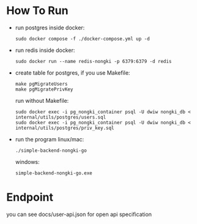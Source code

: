 # How To Run
- run postgres inside docker:
  ```
  sudo docker compose -f ./docker-compose.yml up -d
  ```
- run redis inside docker:
  ```
  sudo docker run --name redis-nongki -p 6379:6379 -d redis
  ```
- create table for postgres, if you use Makefile:
  ```
  make pgMigrateUsers
  make pgMigratePrivKey
  ```
  run without Makefile:
  ```
  sudo docker exec -i pg_nongki_container psql -U dwiw nongki_db < internal/utils/postgres/users.sql
  sudo docker exec -i pg_nongki_container psql -U dwiw nongki_db < internal/utils/postgres/priv_key.sql
  ```
- run the program
  linux/mac:
  ```
  ./simple-backend-nongki-go
  ```
  windows:
  ```
  simple-backend-nongki-go.exe
  ```

# Endpoint
you can see docs/user-api.json for open api specification
